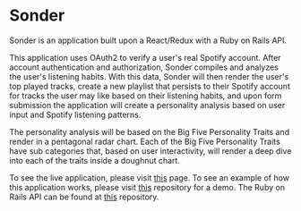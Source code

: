 # Sonder

Sonder is an application built upon a React/Redux with a Ruby on Rails API.

This application uses OAuth2 to verify a user's real Spotify account. After account authentication and authorization, Sonder compiles and analyzes the user's listening habits. With this data, Sonder will then render the user's top played tracks, create a new playlist that persists to their Spotify account for tracks the user may like based on their listening habits, and upon form submission the application will create a personality analysis based on user input and Spotify listening patterns.

The personality analysis will be based on the Big Five Personality Traits and render in a pentagonal radar chart. Each of the Big Five Personality Traits have sub categories that, based on user interactivity, will render a deep dive into each of the traits inside a doughnut chart.

To see the live application, please visit [this](https://sonder-app.herokuapp.com/) page. To see an example of how this application works, please visit [this](https://github.com/laurkim/sonder-demo) repository for a demo. The Ruby on Rails API can be found at [this](https://github.com/laurkim/SonderBackEnd) repository. 
